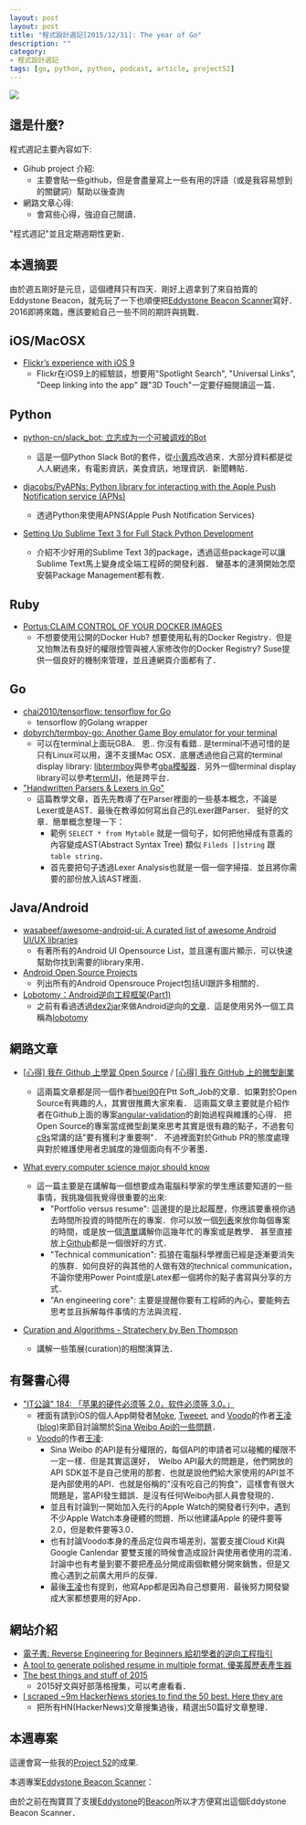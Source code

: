 ```yaml
---
layout: post
layout: post
title: "程式設計週記[2015/12/31]: The year of Go"
description: ""
category: 
- 程式設計週記
tags: [go, python, python, podcast, article, project52]
---
```


![](https://pbs.twimg.com/media/CXA1ikHWMAA5ckZ.png)


## 這是什麼?

程式週記主要內容如下:

- Gihub project 介紹:
	- 主要會貼一些github，但是會盡量寫上一些有用的評語（或是我容易想到的關鍵詞）幫助以後查詢
- 網路文章心得:
	- 會寫些心得，強迫自己閱讀．

"程式週記"並且定期週期性更新．

## 本週摘要

由於週五剛好是元旦，這個禮拜只有四天．剛好上週拿到了來自拍賣的Eddystone Beacon，就先玩了一下也順便把[Eddystone Beacon Scanner](https://github.com/kkdai/EddystoneScanner)寫好． 2016即將來臨，應該要給自己一些不同的期許與挑戰．

## iOS/MacOSX

- [Flickr’s experience with iOS 9](http://code.flickr.net/2015/11/18/flickrs-experience-with-ios-9/?utm_campaign=CodeTengu&utm_medium=email&utm_source=CodeTengu_22)
	- Flickr在iOS9上的經驗談，想要用"Spotlight Search", "Universal Links", "Deep linking into the app" 跟"3D Touch"一定要仔細閱讀這一篇．

## Python

- [python-cn/slack_bot: 立志成为一个可被调戏的Bot](https://github.com/python-cn/slack_bot)
	- 這是一個Python Slack Bot的套件，從[小黄鸡](https://github.com/wong2/xiaohuangji)改過來．大部分資料都是從人人網過來，有電影資訊，美食資訊，地理資訊．新聞轉貼．

- [djacobs/PyAPNs:  Python library for interacting with the Apple Push Notification service (APNs)](https://github.com/djacobs/PyAPNs)
	- 透過Python來使用APNS(Apple Push Notification Services)

- [Setting Up Sublime Text 3 for Full Stack Python Development](https://goo.gl/tn7hP0)
	- 介紹不少好用的Sublime Text 3的package，透過這些package可以讓Sublime Text馬上變身成全端工程師的開發利器． 蠻基本的漣漪開始怎麼安裝Package Management都有教．

## Ruby

- [Portus:CLAIM CONTROL OF YOUR DOCKER IMAGES](http://port.us.org/)
	- 不想要使用公開的Docker Hub? 想要使用私有的Docker Registry．但是又怕無法有良好的權限控管與被人家修改你的Docker Registry? Suse提供一個良好的機制來管理，並且連網頁介面都有了．

## Go

- [chai2010/tensorflow: tensorflow for Go](https://github.com/chai2010/tensorflow)
	- tensorflow 的Golang wrapper
- [dobyrch/termboy-go: Another Game Boy emulator for your terminal](https://github.com/dobyrch/termboy-go)
	- 可以在terminal上面玩GBA． 恩.. 你沒有看錯.. 是terminal不過可惜的是只有Linux可以用，還不支援Mac OSX．底層透過他自己寫的terminal display library: [libtermboy](https://github.com/dobyrch/libtermboy)與參考[gba模擬器](https://github.com/djhworld/gomeboycolor)．另外一個terminal display library可以參考[termUI](https://github.com/gizak/termui)，他是跨平台．
- ["Handwritten Parsers & Lexers in Go"](https://blog.gopheracademy.com/advent-2014/parsers-lexers/)
	- 這篇教學文章，首先先教導了在Parser裡面的一些基本概念，不論是Lexer或是AST．最後在教導如何寫出自己的Lexer跟Parser． 挺好的文章．簡單概念整理一下：
		- 範例 `SELECT * from Mytable` 就是一個句子，如何把他掃成有意義的內容變成AST(Abstract Syntax Tree) 類似 `Fileds []string` 跟 `table string`．
		- 首先要把句子透過Lexer Analysis也就是一個一個字掃描．並且將你需要的部份放入該AST裡面．

## Java/Android 

- [wasabeef/awesome-android-ui: A curated list of awesome Android UI/UX libraries](https://github.com/wasabeef/awesome-android-ui)
	- 有著所有的Android UI Opensource List，並且還有圖片顯示．可以快速幫助你找到需要的library來用．
- [Android Open Source Projects](http://www.java2s.com/Open-Source/Android_Free_Code/index.htm)
	- 列出所有的Android Opensrouce Project包括UI跟許多相關的．
- [Lobotomy：Android逆向工程框架(Part1)](http://bit.ly/1mlrW0m)
	- 之前有看過透過[dex2jar](https://github.com/pxb1988/dex2jar)來做Android逆向的[文章](http://www.freebuf.com/articles/others-articles/90203.html)．這是使用另外一個工具稱為[lobotomy](https://github.com/rotlogix/lobotomy)

## 網路文章

- [[心得] 我在 Github 上學習 Open Source](https://www.ptt.cc/bbs/Soft_Job/M.1450191221.A.65D.html) / [[心得] 我在 GitHub 上的微型創業](https://www.ptt.cc/bbs/Soft_Job/M.1451013282.A.AD4.html)
	- 這兩篇文章都是同一個作者[huei90](https://github.com/huei90)在Ptt Soft_Job的文章．如果對於Open Source有興趣的人，其實很推薦大家來看． 這兩篇文章主要就是介紹作者在Github上面的專案[angular-validation](https://github.com/huei90/angular-validation)的創始過程與維護的心得．  把Open Source的專案當成微型創業來思考其實是很有趣的點子，不過套句[c9s](http://github.com/c9s)常講的話"要有獲利才重要啊"． 不過裡面對於Github PR的態度處理與對於維護使用者忠誠度的幾個面向有不少著墨．

- [What every computer science major should know](http://matt.might.net/articles/what-cs-majors-should-know/)
	- 這一篇主要是在講解每一個想要成為電腦科學家的學生應該要知道的一些事情，我挑幾個我覺得很重要的出來:
		- "Portfolio versus resume": 這邊提的是比起履歷，你應該要重視你過去時間所投資的時間所在的專案．你可以放一個[列表](http://www.mjbshaw.com/)來放你每個專案的時間，或是放一個[清單](http://ezyang.com/)講解你這幾年忙的專案或是教學． 甚至直接放上[Github](http://pydanny.blogspot.tw/2011/08/github-is-my-resume.html)都是一個很好的方式．
		- "Technical communication": 孤狼在電腦科學裡面已經是逐漸要消失的族群．如何良好的與其他的人做有效的technical communication，不論你使用Power Point或是Latex都一個將你的點子書寫與分享的方式． 
		- "An engineering core": 主要是提醒你要有工程師的內心，要能夠去思考並且拆解每件事情的方法與流程．
- [Curation and Algorithms - Stratechery by Ben Thompson](https://stratechery.com/2015/curation-and-algorithms/)
	- 講解一些策展(curation)的相關演算法．
	
## 有聲書心得

- ["IT公論" 184: 「苹果的硬件必须等 2.0，软件必须等 3.0。」](https://ipn.li/itgonglun/184/)   
	- 裡面有請到iOS的個人App開發者[Moke](http://moke.com/moke/), [Tweeet](http://moke.com/tweeet/), and [Voodo](http://moke.com/voodo/)的作者[王凌](https://twitter.com/an0/lists)([blog](http://wangling.me/))來節目討論關於[Sina Weibo Api的一些問題](http://wangling.me/2015/06/to-sina-weibo-open-platform.html)．
	- [Voodo](http://moke.com/voodo/)的作者[王凌](https://twitter.com/an0/lists):
		- Sina Weibo 的API是有分權限的，每個API的申請者可以碰觸的權限不一定一樣．但是其實這還好，　Weibo API最大的問題是，他們開放的API SDK並不是自己使用的那套．也就是說他們給大家使用的API並不是內部使用的API．也就是俗稱的"沒有吃自己的狗食"，這樣會有很大問題是，當API發生錯誤．是沒有任何Weibo內部人員會發現的．
		- 並且有討論到一開始加入先行的Apple Watch的開發者行列中，遇到不少Apple Watch本身硬體的問題．所以他建議Apple 的硬件要等2.0，但是軟件要等3.0．
		- 也有討論Voodo本身的產品定位與市場差別，當要支援Cloud Kit與 Google Canlendar 要雙支援的時候會造成設計與使用者使用的混淆．討論中也有考量到要不要把產品分開成兩個軟體分開來銷售，但是又擔心遇到之前廣大用戶的反彈．
		- 最後[王凌](https://twitter.com/an0/lists)也有提到，他寫App都是因為自己想要用．最後努力開發變成大家都想要用的好App．

## 網站介紹

- [電子書: Reverse Engineering for Beginners 給初學者的逆向工程指引](http://beginners.re/)
- [A tool to generate polished resume in multiple format. 優美履歷表產生器](http://bit.ly/1QX9YyC)
- [The best things and stuff of 2015](http://blog.fogus.me/2015/12/29/the-best-things-and-stuff-of-2015/)
	- 2015好文與好部落格搜集，可以考慮看看．
- [I scraped ~9m HackerNews stories to find the 50 best. Here they are ](https://medium.com/swlh/best-of-2015-pfffffffft-79d9b014f4de#.3icp7nsby)
	- 把所有HN(HackerNews)文章搜集過後，精選出50篇好文章整理．


## 本週專案

這邊會寫一些我的[Project 52](https://github.com/kkdai/project52)的成果.

本週專案[Eddystone Beacon Scanner](https://github.com/kkdai/EddystoneScanner)：

由於之前在掏寶買了支援[Eddystone](https://github.com/google/eddystone)的[Beacon](http://goo.gl/OIGaWU)所以才方便寫出這個Eddystone Beacon Scanner．

